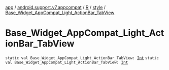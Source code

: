 [app](../../../index.md) / [android.support.v7.appcompat](../../index.md) / [R](../index.md) / [style](index.md) / [Base_Widget_AppCompat_Light_ActionBar_TabView](./-base_-widget_-app-compat_-light_-action-bar_-tab-view.md)

# Base_Widget_AppCompat_Light_ActionBar_TabView

`static val Base_Widget_AppCompat_Light_ActionBar_TabView: `[`Int`](https://kotlinlang.org/api/latest/jvm/stdlib/kotlin/-int/index.html)
`static val Base_Widget_AppCompat_Light_ActionBar_TabView: `[`Int`](https://kotlinlang.org/api/latest/jvm/stdlib/kotlin/-int/index.html)